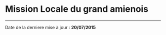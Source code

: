 Mission Locale du grand amienois
=======
-----------------------------------
Date de la derniere mise à jour : **20/07/2015**
